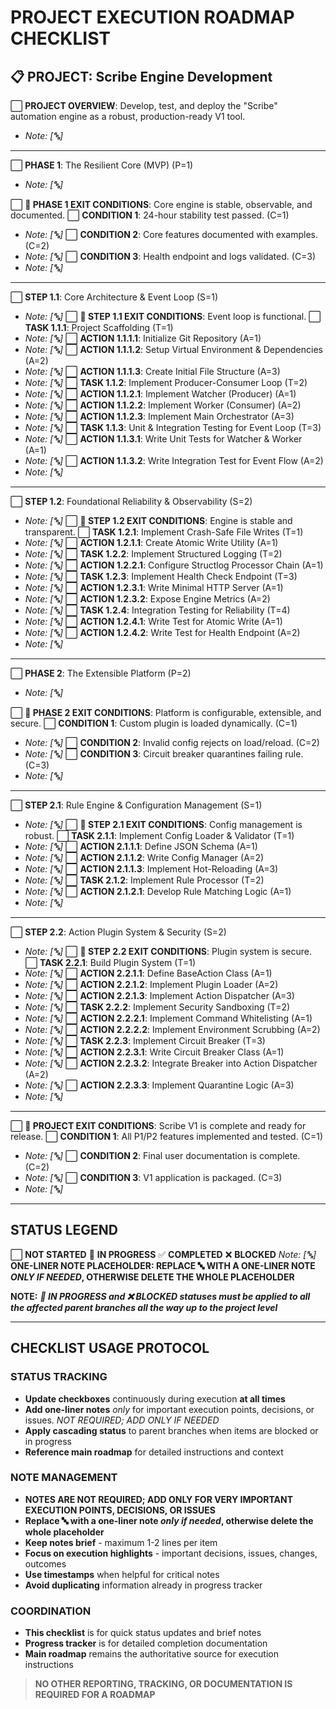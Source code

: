 # PROJECT EXECUTION ROADMAP CHECKLIST

## **📋 PROJECT**: Scribe Engine Development

⬜ **PROJECT OVERVIEW**: Develop, test, and deploy the "Scribe" automation engine as a robust, production-ready V1 tool.
- *Note: [🔤]*

---

⬜ **PHASE 1**: The Resilient Core (MVP) (P=1)
- *Note: [🔤]*

⬜ **🏁 PHASE 1 EXIT CONDITIONS**: Core engine is stable, observable, and documented.
⬜ **CONDITION 1**: 24-hour stability test passed. (C=1)
- *Note: [🔤]*
⬜ **CONDITION 2**: Core features documented with examples. (C=2)
- *Note: [🔤]*
⬜ **CONDITION 3**: Health endpoint and logs validated. (C=3)
- *Note: [🔤]*

---

⬜ **STEP 1.1**: Core Architecture & Event Loop (S=1)
- *Note: [🔤]*
⬜ **🏁 STEP 1.1 EXIT CONDITIONS**: Event loop is functional.
⬜ **TASK 1.1.1**: Project Scaffolding (T=1)
- *Note: [🔤]*
⬜ **ACTION 1.1.1.1**: Initialize Git Repository (A=1)
- *Note: [🔤]*
⬜ **ACTION 1.1.1.2**: Setup Virtual Environment & Dependencies (A=2)
- *Note: [🔤]*
⬜ **ACTION 1.1.1.3**: Create Initial File Structure (A=3)
- *Note: [🔤]*
⬜ **TASK 1.1.2**: Implement Producer-Consumer Loop (T=2)
- *Note: [🔤]*
⬜ **ACTION 1.1.2.1**: Implement Watcher (Producer) (A=1)
- *Note: [🔤]*
⬜ **ACTION 1.1.2.2**: Implement Worker (Consumer) (A=2)
- *Note: [🔤]*
⬜ **ACTION 1.1.2.3**: Implement Main Orchestrator (A=3)
- *Note: [🔤]*
⬜ **TASK 1.1.3**: Unit & Integration Testing for Event Loop (T=3)
- *Note: [🔤]*
⬜ **ACTION 1.1.3.1**: Write Unit Tests for Watcher & Worker (A=1)
- *Note: [🔤]*
⬜ **ACTION 1.1.3.2**: Write Integration Test for Event Flow (A=2)
- *Note: [🔤]*

---

⬜ **STEP 1.2**: Foundational Reliability & Observability (S=2)
- *Note: [🔤]*
⬜ **🏁 STEP 1.2 EXIT CONDITIONS**: Engine is stable and transparent.
⬜ **TASK 1.2.1**: Implement Crash-Safe File Writes (T=1)
- *Note: [🔤]*
⬜ **ACTION 1.2.1.1**: Create Atomic Write Utility (A=1)
- *Note: [🔤]*
⬜ **TASK 1.2.2**: Implement Structured Logging (T=2)
- *Note: [🔤]*
⬜ **ACTION 1.2.2.1**: Configure Structlog Processor Chain (A=1)
- *Note: [🔤]*
⬜ **TASK 1.2.3**: Implement Health Check Endpoint (T=3)
- *Note: [🔤]*
⬜ **ACTION 1.2.3.1**: Write Minimal HTTP Server (A=1)
- *Note: [🔤]*
⬜ **ACTION 1.2.3.2**: Expose Engine Metrics (A=2)
- *Note: [🔤]*
⬜ **TASK 1.2.4**: Integration Testing for Reliability (T=4)
- *Note: [🔤]*
⬜ **ACTION 1.2.4.1**: Write Test for Atomic Write (A=1)
- *Note: [🔤]*
⬜ **ACTION 1.2.4.2**: Write Test for Health Endpoint (A=2)
- *Note: [🔤]*

---

⬜ **PHASE 2**: The Extensible Platform (P=2)
- *Note: [🔤]*

⬜ **🏁 PHASE 2 EXIT CONDITIONS**: Platform is configurable, extensible, and secure.
⬜ **CONDITION 1**: Custom plugin is loaded dynamically. (C=1)
- *Note: [🔤]*
⬜ **CONDITION 2**: Invalid config rejects on load/reload. (C=2)
- *Note: [🔤]*
⬜ **CONDITION 3**: Circuit breaker quarantines failing rule. (C=3)
- *Note: [🔤]*

---

⬜ **STEP 2.1**: Rule Engine & Configuration Management (S=1)
- *Note: [🔤]*
⬜ **🏁 STEP 2.1 EXIT CONDITIONS**: Config management is robust.
⬜ **TASK 2.1.1**: Implement Config Loader & Validator (T=1)
- *Note: [🔤]*
⬜ **ACTION 2.1.1.1**: Define JSON Schema (A=1)
- *Note: [🔤]*
⬜ **ACTION 2.1.1.2**: Write Config Manager (A=2)
- *Note: [🔤]*
⬜ **ACTION 2.1.1.3**: Implement Hot-Reloading (A=3)
- *Note: [🔤]*
⬜ **TASK 2.1.2**: Implement Rule Processor (T=2)
- *Note: [🔤]*
⬜ **ACTION 2.1.2.1**: Develop Rule Matching Logic (A=1)
- *Note: [🔤]*

---

⬜ **STEP 2.2**: Action Plugin System & Security (S=2)
- *Note: [🔤]*
⬜ **🏁 STEP 2.2 EXIT CONDITIONS**: Plugin system is secure.
⬜ **TASK 2.2.1**: Build Plugin System (T=1)
- *Note: [🔤]*
⬜ **ACTION 2.2.1.1**: Define BaseAction Class (A=1)
- *Note: [🔤]*
⬜ **ACTION 2.2.1.2**: Implement Plugin Loader (A=2)
- *Note: [🔤]*
⬜ **ACTION 2.2.1.3**: Implement Action Dispatcher (A=3)
- *Note: [🔤]*
⬜ **TASK 2.2.2**: Implement Security Sandboxing (T=2)
- *Note: [🔤]*
⬜ **ACTION 2.2.2.1**: Implement Command Whitelisting (A=1)
- *Note: [🔤]*
⬜ **ACTION 2.2.2.2**: Implement Environment Scrubbing (A=2)
- *Note: [🔤]*
⬜ **TASK 2.2.3**: Implement Circuit Breaker (T=3)
- *Note: [🔤]*
⬜ **ACTION 2.2.3.1**: Write Circuit Breaker Class (A=1)
- *Note: [🔤]*
⬜ **ACTION 2.2.3.2**: Integrate Breaker into Action Dispatcher (A=2)
- *Note: [🔤]*
⬜ **ACTION 2.2.3.3**: Implement Quarantine Logic (A=3)
- *Note: [🔤]*

---

⬜ **🏁 PROJECT EXIT CONDITIONS**: Scribe V1 is complete and ready for release.
⬜ **CONDITION 1**: All P1/P2 features implemented and tested. (C=1)
- *Note: [🔤]*
⬜ **CONDITION 2**: Final user documentation is complete. (C=2)
- *Note: [🔤]*
⬜ **CONDITION 3**: V1 application is packaged. (C=3)
- *Note: [🔤]*

---

## STATUS LEGEND

⬜ **NOT STARTED**
🔄 **IN PROGRESS**
✅ **COMPLETED**
❌ **BLOCKED**
*Note: [🔤]* **ONE-LINER NOTE PLACEHOLDER: REPLACE 🔤 WITH A ONE-LINER NOTE *ONLY IF NEEDED*, OTHERWISE DELETE THE WHOLE PLACEHOLDER**

**NOTE:** ***🔄 IN PROGRESS and ❌ BLOCKED statuses must be applied to all the affected parent branches all the way up to the project level***

---

## CHECKLIST USAGE PROTOCOL

### **STATUS TRACKING**
- **Update checkboxes** continuously during execution **at all times**
- **Add one-liner notes** *only* for important execution points, decisions, or issues. *NOT REQUIRED; ADD ONLY IF NEEDED*
- **Apply cascading status** to parent branches when items are blocked or in progress
- **Reference main roadmap** for detailed instructions and context

### **NOTE MANAGEMENT**
- **NOTES ARE NOT REQUIRED; ADD ONLY FOR VERY IMPORTANT EXECUTION POINTS, DECISIONS, OR ISSUES**
- **Replace 🔤 with a one-liner note *only if needed*, otherwise delete the whole placeholder**
- **Keep notes brief** - maximum 1-2 lines per item
- **Focus on execution highlights** - important decisions, issues, changes, outcomes
- **Use timestamps** when helpful for critical notes
- **Avoid duplicating** information already in progress tracker

### **COORDINATION**
- **This checklist** is for quick status updates and brief notes
- **Progress tracker** is for detailed completion documentation
- **Main roadmap** remains the authoritative source for execution instructions

>**NO OTHER REPORTING, TRACKING, OR DOCUMENTATION IS REQUIRED FOR A ROADMAP**